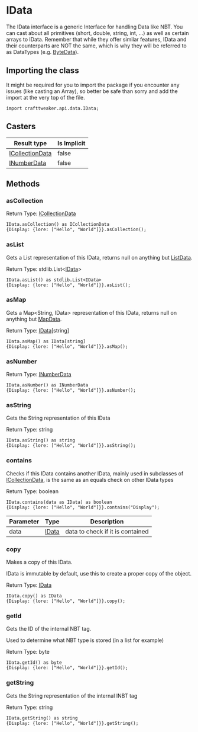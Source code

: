 # IData

The IData interface is a generic Interface for handling Data like NBT.
 You can cast about all primitives (short, double, string, int, ...) as well as certain arrays to IData.
 Remember that while they offer similar features, IData and their counterparts are NOT the same, which is why they will be referred to as DataTypes (e.g. [ByteData](/vanilla/api/data/ByteData)).

## Importing the class

It might be required for you to import the package if you encounter any issues (like casting an Array), so better be safe than sorry and add the import at the very top of the file.
```zenscript
import crafttweaker.api.data.IData;
```


## Casters

| Result type | Is Implicit |
|-------------|-------------|
| [ICollectionData](/vanilla/api/data/ICollectionData) | false |
| [INumberData](/vanilla/api/data/INumberData) | false |

## Methods

### asCollection

Return Type: [ICollectionData](/vanilla/api/data/ICollectionData)

```zenscript
IData.asCollection() as ICollectionData
{Display: {lore: ["Hello", "World"]}}.asCollection();
```
### asList

Gets a List<IData> representation of this IData, returns null on anything but [ListData](/vanilla/api/data/ListData).

Return Type: stdlib.List&lt;[IData](/vanilla/api/data/IData)&gt;

```zenscript
IData.asList() as stdlib.List<IData>
{Display: {lore: ["Hello", "World"]}}.asList();
```
### asMap

Gets a Map<String, IData> representation of this IData, returns null on anything but [MapData](/vanilla/api/data/MapData).

Return Type: [IData](/vanilla/api/data/IData)[string]

```zenscript
IData.asMap() as IData[string]
{Display: {lore: ["Hello", "World"]}}.asMap();
```
### asNumber

Return Type: [INumberData](/vanilla/api/data/INumberData)

```zenscript
IData.asNumber() as INumberData
{Display: {lore: ["Hello", "World"]}}.asNumber();
```
### asString

Gets the String representation of this IData

Return Type: string

```zenscript
IData.asString() as string
{Display: {lore: ["Hello", "World"]}}.asString();
```
### contains

Checks if this IData contains another IData, mainly used in subclasses of [ICollectionData](/vanilla/api/data/ICollectionData), is the same as an equals check on other IData types

Return Type: boolean

```zenscript
IData.contains(data as IData) as boolean
{Display: {lore: ["Hello", "World"]}}.contains("Display");
```
| Parameter | Type | Description |
|-----------|------|-------------|
| data | [IData](/vanilla/api/data/IData) | data to check if it is contained |

### copy

Makes a copy of this IData.

 IData is immutable by default, use this to create a proper copy of the object.

Return Type: [IData](/vanilla/api/data/IData)

```zenscript
IData.copy() as IData
{Display: {lore: ["Hello", "World"]}}.copy();
```
### getId

Gets the ID of the internal NBT tag.

 Used to determine what NBT type is stored (in a list for example)

Return Type: byte

```zenscript
IData.getId() as byte
{Display: {lore: ["Hello", "World"]}}.getId();
```
### getString

Gets the String representation of the internal INBT tag

Return Type: string

```zenscript
IData.getString() as string
{Display: {lore: ["Hello", "World"]}}.getString();
```

